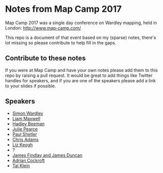 # Notes from Map Camp 2017

Map Camp 2017 was a single day conference on Wardley mapping, held in London: http://www.map-camp.com/

This repo is a document of that event based on my (sparse) notes, there's lot missing so please contribute to help fill in the gaps.

## Contribute to these notes

If you were at Map Camp and have your own notes please add them to this repo by raising a pull request. It would be great to add things like Twitter handles for speakers, and if you are one of the speakers please add a link to your slides if possible.

## Speakers
 - [Simon Wardley](simon_wardley.md)
 - [Liam Maxwell](liam_maxwell.md)
 - [Hadley Beeman](hadley_beeman.md)
 - [Julie Pearce](julie_pearce.md)
 - [Paul Shetler](paul_shetler.md)
 - [Chris Adams](chris_adams.md)
 - [Liz Keogh](liz_keogh.md)
 - ?
 - [James Findlay and James Duncan](findlay_and_duncan.md)
 - [Adrian Cockroft](adrian_cockcroft.md)
 - [Tal Klein](tal_klein.md)
